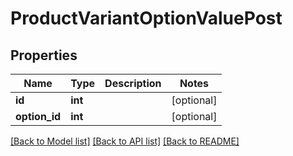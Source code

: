 # ProductVariantOptionValuePost

## Properties
Name | Type | Description | Notes
------------ | ------------- | ------------- | -------------
**id** | **int** |  | [optional] 
**option_id** | **int** |  | [optional] 

[[Back to Model list]](../../README.md#documentation-for-models) [[Back to API list]](../../README.md#documentation-for-api-endpoints) [[Back to README]](../../README.md)

